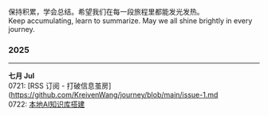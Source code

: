 保持积累，学会总结。希望我们在每一段旅程里都能发光发热。  
Keep accumulating, learn to summarize. May we all shine brightly in every journey.
### 2025
___
**七月 Jul**  
0721: [RSS 订阅 - 打破信息茧房](https://github.com/KreivenWang/journey/blob/main/issue-1.md  
0722: [本地AI知识库搭建](https://github.com/KreivenWang/journey/blob/main/issue-2.md)  
